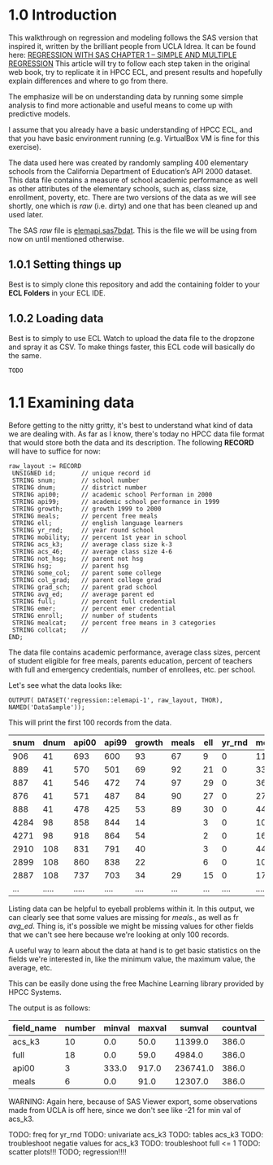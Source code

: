 # 1.0 Introduction

This walkthrough on regression and modeling follows the SAS version that inspired it, written by the brilliant people from UCLA Idrea. It can be found here: [REGRESSION WITH SAS CHAPTER 1 – SIMPLE AND MULTIPLE REGRESSION](https://stats.idre.ucla.edu/sas/webbooks/reg/chapter1/regressionwith-saschapter-1-simple-and-multiple-regression/)
This article will try to follow each step taken in the original web book, try to replicate it in HPCC ECL, and present results and hopefully explain differences and where to go from there.

The emphasize will be on understanding data by running some simple analysis to find more actionable and useful means to come up with predictive models.

I assume that you already have a basic understanding of HPCC ECL, and that you have basic environment running (e.g. VirtualBox VM is fine for this exercise).

The data used here was created by randomly sampling 400 elementary schools from the California Department of Education’s API 2000 dataset. This data file contains a measure of school academic performance as well as other attributes of the elementary schools, such as, class size, enrollment, poverty, etc.
There are two versions of the data as we will see shortly, one which is *raw* (i.e. dirty) and one that has been cleaned up and used later.

The SAS *raw* file is [elemapi.sas7bdat](https://stats.idre.ucla.edu/wp-content/uploads/2016/02/elemapi-1.sas7bdat). This is the file we will be using from now on until mentioned otherwise.

## 1.0.1 Setting things up

Best is to simply clone this repository and add the containing folder to your **ECL Folders** in your ECL IDE.


## 1.0.2 Loading data

Best is to simply to use ECL Watch to upload the data file to the dropzone and spray it as CSV.
To make things faster, this ECL code will basically do the same.

```ecl
TODO
```

# 1.1 Examining data

Before getting to the nitty gritty, it's best to understand what kind of data we are dealing with.
As far as I know, there's today no HPCC data file format that would store both the data and its description.
The following **RECORD** will have to suffice for now:

```ecl
raw_layout := RECORD
 UNSIGNED id;       // unique record id
 STRING snum;       // school number
 STRING dnum;       // district number
 STRING api00;      // academic school Performan in 2000
 STRING api99;      // academic school performance in 1999
 STRING growth;     // growth 1999 to 2000
 STRING meals;      // percent free meals
 STRING ell;        // english language learners
 STRING yr_rnd;     // year round school
 STRING mobility;   // percent 1st year in school
 STRING acs_k3;     // average class size k-3
 STRING acs_46;     // average class size 4-6
 STRING not_hsg;    // parent not hsg
 STRING hsg;        // parent hsg
 STRING some_col;   // parent some college
 STRING col_grad;   // parent college grad
 STRING grad_sch;   // parent grad school
 STRING avg_ed;     // average parent ed
 STRING full;       // percent full credential
 STRING emer;       // percent emer credential
 STRING enroll;     // number of students
 STRING mealcat;    // percent free means in 3 categories
 STRING collcat;    // 
END;
```

The data file contains academic performance, average class sizes, percent of student eligible for free meals, parents education, percent of teachers with full and emergency credentials, number of enrollees, etc. per school.

Let's see what the data looks like:

```ecl
OUTPUT( DATASET('regression::elemapi-1', raw_layout, THOR), NAMED('DataSample'));
```

This will print the first 100 records from the data.

| snum | dnum | api00 | api99 | growth | meals | ell | yr_rnd | mobility | acs_k3 | acs_46 | not_hsg | hsg | some_col | col_grad | grad_sch | avg_ed | full | emer | enroll | mealcat | collcat |
| ---- | ----- | ----- | ---- | ---- | --- | --- | ---- | ---- | ---- | --- | --- | --- | --- | --- | --- | ---- | ---- | ----- | --- | --- | --- |
| 906 | 41 | 693 | 600 | 93 | 67 | 9 | 0 | 11 | 16 | 22 | 0 | 0 | 0 | 0 | 0 |  | 76 | 24 | 247 | 2 | |
| 889 | 41 | 570 | 501 | 69 | 92 | 21 | 0 | 33 | 15 | 32 | 0 | 0 | 0 | 0 | 0 |  | 79 | 19 | 463 | 3 | | 
| 887 | 41 | 546 | 472 | 74 | 97 | 29 | 0 | 36 | 17 | 25 | 0 | 0 | 0 | 0 | 0 |  | 68 | 29 | 395 | 3 | |
| 876 | 41 | 571 | 487 | 84 | 90 | 27 | 0 | 27 | 20 | 30 | 36 | 45 | 9 | 9 | 0 | 1.909999966621399 | 87 | 11 | 418 | 3 | |
| 888 | 41 | 478 | 425 | 53 | 89 | 30 | 0 | 44 | 18 | 31 | 50 | 50 | 0 | 0 | 0 | 1.5 | 87 | 13 | 520 | 3 | |
| 4284 | 98 | 858 | 844 | 14 |  | 3 | 0 | 10 | 20 | 33 | 1 | 8 | 24 | 36 | 31 | 3.890000104904175 | 100 | 0 | 343 | 1 | |
| 4271 | 98 | 918 | 864 | 54 |  | 2 | 0 | 16 | 19 | 28 | 1 | 4 | 18 | 34 | 43 | 4.130000114440918 | 100 | 0 | 303 | 1 | |
| 2910 | 108 | 831 | 791 | 40 |  | 3 | 0 | 44 | 20 | 31 | 0 | 4 | 16 | 50 | 30 | 4.059999942779541 | 96 | 2 | 1513 | 1 | |
| 2899 | 108 | 860 | 838 | 22 |  | 6 | 0 | 10 | 20 | 30 | 2 | 9 | 15 | 42 | 33 | 3.9600000381469727 | 100 | 0 | 660 | 1 | |
| 2887 | 108 | 737 | 703 | 34 | 29 | 15 | 0 | 17 | 21 | 29 | 8 | 25 | 34 | 27 | 7 | 2.9800000190734863 | 96 | 7 | 362 | 1 | |
| ... | ..... | ..... | .... | .... | ... | ... | .... | .... | .... | ... | ... | ... | ... | ... | ... | .... | .... | ..... | ... | ... | ... | 

Listing data can be helpful to eyeball problems within it. In this output, we can clearly see that some values are missing for *meals*., as well as fr *avg_ed*. Thing is, it's possible we might be missing values for other fields that we can't see here because we're looking at only 100 records.

 A useful way to learn about the data at hand is to get basic statistics on the fields we're interested in, like the minimum value, the maximum value, the average, etc.
 
 This can be easily done using the free Machine Learning library provided by HPCC Systems.
 
 
 The output is as follows:
 
| field_name | number | minval | maxval | sumval | countval | mean | var | sd |
| ----- | -- | ---- | ---- | ------- | ----- | ----------------- | --------------- | ---------------- |
| acs_k3 | 10 | 0.0 | 50.0 | 11399.0 | 386.0 | 29.53108808290155 | 21.518463582915 | 4.63879979983131 |
| full | 18 | 0.0 | 59.0 | 4984.0 | 386.0 | 12.9119170984456 | 142.1269564283605 | 11.92170107108715 |
| api00 | 3 | 333.0 | 917.0 | 236741.0 | 386.0 | 613.3186528497409 | 21605.42954844422 | 146.9878551052576 |
| meals | 6 | 0.0 | 91.0 | 12307.0 | 386.0 | 31.88341968911917 | 632.1962535907005 | 25.14351315132196 |

WARNING: Again here, because of SAS Viewer export, some observations made from UCLA is off here, since we don't see like -21 for min val of acs_k3.


TODO: freq for yr_rnd
TODO: univariate acs_k3
TODO: tables acs_k3
TODO: troubleshoot negatie values for acs_k3
TODO: troubleshoot full <= 1
TODO: scatter plots!!!
TODO; regression!!!!



